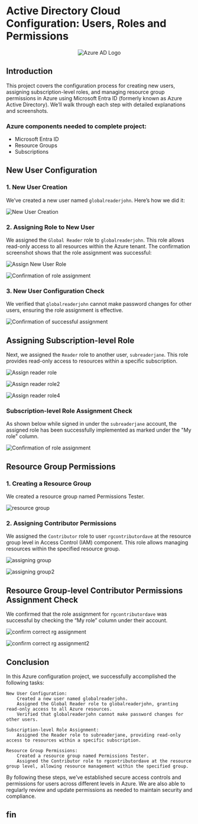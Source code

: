 # Active Directory Cloud Configuration: Users, Roles and Permissions

<div align="center">

![Azure AD Logo](https://imgur.com/XAXxzo9.jpg)

</div>

## Introduction

This project covers the configuration process for creating new users, assigning subscription-level roles, and managing resource group permissions in Azure using Microsoft Entra ID (formerly known as Azure Active Directory). We’ll walk through each step with detailed explanations and screenshots. 

### Azure components needed to complete project:

- Microsoft Entra ID
- Resource Groups
- Subscriptions

## New User Configuration

### 1. New User Creation

We’ve created a new user named `globalreaderjohn`. Here’s how we did it:

![New User Creation](https://imgur.com/EawR6ZZ.jpg)

### 2. Assigning Role to New User

We assigned the `Global Reader` role to `globalreaderjohn`. This role allows read-only access to all resources within the Azure tenant. The confirmation screenshot shows that the role assignment was successful:

![Assign New User Role](https://imgur.com/bwcfRgR.jpg)

![Confirmation of role assignment](https://imgur.com/P4Vq3by.jpg) 

### 3. New User Configuration Check

We verified that `globalreaderjohn` cannot make password changes for other users, ensuring the role assignment is effective.

![Confirmation of successful assignment](https://imgur.com/nS3aBhr.jpg)

## Assigning Subscription-level Role
Next, we assigned the `Reader` role to another user, `subreaderjane`. This role provides read-only access to resources within a specific subscription.

![Assign reader role](https://imgur.com/5MJFYFD.jpg)

![Assign reader role2](https://imgur.com/yLUGAwC.jpg)

![Assign reader role4](https://imgur.com/9v2fzhz.jpg) 

### Subscription-level Role Assignment Check
As shown below while signed in under the `subreaderjane` account, the assigned role has been successfully implemented as marked under the "My role" column. 

![Confirmation of role assignment](https://imgur.com/xN3HJYg.jpg) 

## Resource Group Permissions

### 1. Creating a Resource Group

We created a resource group named Permissions Tester.

![resource group](https://imgur.com/bmeCnpu.jpg)

### 2. Assigning Contributor Permissions

We assigned the `Contributor` role to user `rgcontributordave` at the resource group level in Access Control (IAM) component. This role allows managing resources within the specified resource group.

![assigning group](https://imgur.com/UlLmIKY.jpg)

![assigning group2](https://imgur.com/GGjFTTL.jpg)

## Resource Group-level Contributor Permissions Assignment Check

We confirmed that the role assignment for `rgcontributordave` was successful by checking the “My role” column under their account.

![confirm correct rg assignment](https://imgur.com/GGjFTTL.jpg) 

![confirm correct rg assignment2](https://imgur.com/m4WXSqs.jpg) 


## Conclusion

In this Azure configuration project, we successfully accomplished the following tasks:

    New User Configuration:
        Created a new user named globalreaderjohn.
        Assigned the Global Reader role to globalreaderjohn, granting read-only access to all Azure resources.
        Verified that globalreaderjohn cannot make password changes for other users.

    Subscription-level Role Assignment:
        Assigned the Reader role to subreaderjane, providing read-only access to resources within a specific subscription.

    Resource Group Permissions:
        Created a resource group named Permissions Tester.
        Assigned the Contributor role to rgcontributordave at the resource group level, allowing resource management within the specified group.

By following these steps, we’ve established secure access controls and permissions for users across different levels in Azure. We are also able to regularly review and update permissions as needed to maintain security and compliance.

## fin
